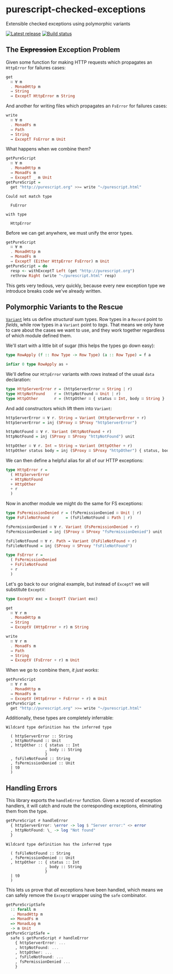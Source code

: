 # purescript-checked-exceptions

Extensible checked exceptions using polymorphic variants

[![Latest release](http://img.shields.io/github/release/natefaubion/purescript-checked-exceptions.svg)](https://github.com/natefaubion/purescript-checked-exceptions/releases)
[![Build status](https://travis-ci.org/natefaubion/purescript-checked-exceptions.svg?branch=master)](https://travis-ci.org/natefaubion/purescript-checked-exceptions)

## The ~~Expression~~ Exception Problem

Given some function for making HTTP requests which propagates an `HttpError`
for failures cases:

```purescript
get
  ∷ ∀ m
  . MonadHttp m
  ⇒ String
  → ExceptT HttpError m String
```

And another for writing files which propagates an `FsError` for failures cases:

```purescript
write
  ∷ ∀ m
  . MonadFs m
  ⇒ Path
  → String
  → ExceptT FsError m Unit
```

What happens when we combine them?

```purescript
getPureScript
  ∷ ∀ m
  . MonadHttp m
  ⇒ MonadFs m
  ⇒ ExceptT _ m Unit
getPureScript =
  get "http://purescript.org" >>= write "~/purescript.html"
```
```
Could not match type

  FsError

with type

  HttpError
```

Before we can get anywhere, we must unify the error types.

```purescript
getPureScript
  ∷ ∀ m
  . MonadHttp m
  ⇒ MonadFs m
  ⇒ ExceptT (Either HttpError FsError) m Unit
getPureScript = do
  resp <- withExceptT Left (get "http://purescript.org")
  rethrow Right (write "~/purescript.html" resp)
```

This gets very tedious, very quickly, because every new exception type we
introduce breaks code we've already written.

## Polymorphic Variants to the Rescue

[`Variant`](https://github.com/natefaubion/purescript-variant) lets us define
_structural_ sum types. Row types in a `Record` point to _fields_, while row
types in a `Variant` point to _tags_. That means we only have to care about
the cases we want to use, and they work together regardless of which module
defined them.

We'll start with a little bit of sugar (this helps the types go down easy):

```purescript
type RowApply (f :: Row Type -> Row Type) (a :: Row Type) = f a

infixr 0 type RowApply as +
```

We'll define our `HttpError` variants with _rows_ instead of the usual `data`
declaration:

```purescript
type HttpServerError r = (httpServerError ∷ String | r)
type HttpNotFound    r = (httpNotFound ∷ Unit | r)
type HttpOther       r = (httpOther ∷ { status ∷ Int, body ∷ String } | r)
```

And add constructors which lift them into `Variant`:

```purescript
httpServerError ∷ ∀ r. String → Variant (HttpServerError + r)
httpServerError = inj (SProxy ∷ SProxy "httpServerError")

httpNotFound ∷ ∀ r. Variant (HttpNotFound + r)
httpNotFound = inj (SProxy ∷ SProxy "httpNotFound") unit

httpOther ∷ ∀ r. Int → String → Variant (HttpOther + r)
httpOther status body = inj (SProxy ∷ SProxy "httpOther") { status, body }
```

We can then define a helpful alias for all of our HTTP exceptions:

```purescript
type HttpError r =
  ( HttpServerError
  + HttpNotFound
  + HttpOther
  + r
  )
```

Now in another module we might do the same for FS exceptions:

```purescript
type FsPermissionDenied r = (fsPermissionDenied ∷ Unit | r)
type FsFileNotFound r     = (fsFileNotFound ∷ Path | r)

fsPermissionDenied ∷ ∀ r. Variant (FsPermissionDenied + r)
fsPermissionDenied = inj (SProxy ∷ SProxy "fsPermissionDenied") unit

fsFileNotFound ∷ ∀ r. Path → Variant (FsFileNotFound + r)
fsFileNotFound = inj (SProxy ∷ SProxy "fsFileNotFound")

type FsError r =
  ( FsPermissionDenied
  + FsFileNotFound
  + r
  )
```

Let's go back to our original example, but instead of `ExceptT` we will
substitute `ExceptV`:

```purescript
type ExceptV exc = ExceptT (Variant exc)
```

```purescript
get
  ∷ ∀ r m
  . MonadHttp m
  ⇒ String
  → ExceptV (HttpError + r) m String

write
  ∷ ∀ r m
  . MonadFs m
  ⇒ Path
  → String
  → ExceptV (FsError + r) m Unit
```

When we go to combine them, _it just works_:

```purescript
getPureScript
  ∷ ∀ r m
  . MonadHttp m
  ⇒ MonadFs m
  ⇒ ExceptV (HttpError + FsError + r) m Unit
getPureScript =
  get "http://purescript.org" >>= write "~/purescript.html"
```

Additionally, these types are completely inferrable:

```
Wildcard type definition has the inferred type

  ( httpServerError :: String
  , httpNotFound :: Unit
  , httpOther :: { status :: Int
                 , body :: String
                 }
  , fsFileNotFound :: String
  , fsPermissionDenied :: Unit
  | t0
  )
```

## Handling Errors

This library exports the `handleError` function. Given a record of exception
handlers, it will catch and route the corresponding exceptions, eliminating
them from the type.

```purescript
getPureScript # handleError
  { httpServerError: \error -> log $ "Server error:" <> error
  , httpNotFound: \_ -> log "Not found"
  }
```

```
Wildcard type definition has the inferred type

  ( fsFileNotFound :: String
  , fsPermissionDenied :: Unit
  , httpOther :: { status :: Int
                 , body :: String
                 }
  | t0
  )
```

This lets us prove that _all_ exceptions have been handled, which means
we can safely remove the `ExceptV` wrapper using the `safe` combinator.

```purescript
getPureScriptSafe
  :: forall m
   . MonadHttp m
  => MonadFs m
  => MonadLog m
  -> m Unit
getPureScriptSafe =
  safe $ getPureScript # handleError
    { httpServerError: ...
    , httpNotFound: ...
    , httpOther: ...
    , fsFileNotFound: ...
    , fsPermissionDenied ...
    }
```

